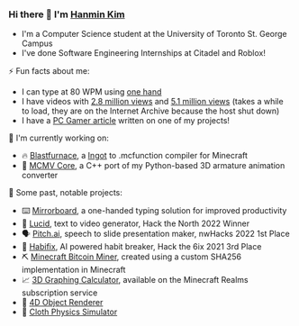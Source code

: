 ### Hi there 👋 I'm [Hanmin Kim](https://hanmin.dev/)
* I'm a Computer Science student at the University of Toronto St. George Campus
* I've done Software Engineering Internships at Citadel and Roblox!

⚡ Fun facts about me:
* I can type at 80 WPM using [one hand](https://youtube.com/shorts/L4qHOcTEYSc)
* I have videos with [2.8 million views](https://web.archive.org/web/20230818230534/https://gfycat.com/politicalalarmedgreatwhiteshark-minecraft) and [5.1 million views](https://web.archive.org/web/20230818182129/https://gfycat.com/colorfulterribleblackrhino-graphing-calculator-minecraft) (takes a while to load, they are on the Internet Archive because the host shut down)
* I have a [PC Gamer article](https://www.pcgamer.com/this-minecraft-3d-graphing-calculator-is-hypnotic-and-beautiful/) written on one of my projects!

🔭 I'm currently working on:
* 🔥 [Blastfurnace](https://github.com/hanmindev/blastfurnace/), a [Ingot](https://hanmin.dev/ingot-docs/) to .mcfunction compiler for Minecraft
* 🕺 [MCMV Core](https://github.com/hanmindev/mcmv_core), a C++ port of my Python-based 3D armature animation converter

💎 Some past, notable projects:
* ⌨️ [Mirrorboard](https://github.com/hanmindev/mirrorboard), a one-handed typing solution for improved productivity
* 💭 [Lucid](https://devpost.com/software/lucid-ai-95nerk), text to video generator, Hack the North 2022 Winner
* 🗣️ [Pitch.ai](https://devpost.com/software/pitch-ai), speech to slide presentation maker, nwHacks 2022 1st Place
* 🧠 [Habifix](https://devpost.com/software/habifix), AI powered habit breaker, Hack the 6ix 2021 3rd Place
* ⛏️ [Minecraft Bitcoin Miner](https://www.youtube.com/watch?v=sLClfQdmzPw), created using a custom SHA256 implementation in Minecraft
* 📈 [3D Graphing Calculator](https://www.youtube.com/watch?v=qeyp5FN_WKk), available on the Minecraft Realms subscription service
* 🔳 [4D Object Renderer](https://youtu.be/ZCv1B4-EwIk?t=7)
* 👕 [Cloth Physics Simulator](https://www.youtube.com/watch?v=pNbTXKmgER8)
